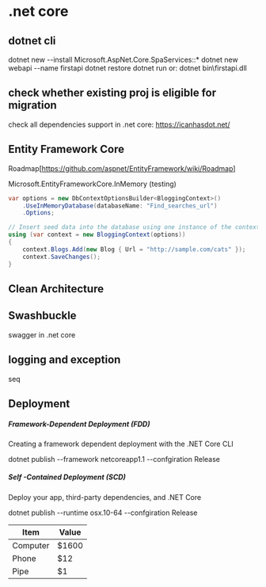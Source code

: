 # .net core

## dotnet cli

dotnet new --install Microsoft.AspNet.Core.SpaServices::*
dotnet new webapi --name  firstapi
dotnet restore
dotnet run
or: dotnet bin\firstapi.dll

## check whether existing proj is eligible for migration

check all dependencies support in .net core: https://icanhasdot.net/

## Entity Framework Core

Roadmap[https://github.com/aspnet/EntityFramework/wiki/Roadmap]

Microsoft.EntityFrameworkCore.InMemory (testing)
```c#
var options = new DbContextOptionsBuilder<BloggingContext>()
    .UseInMemoryDatabase(databaseName: "Find_searches_url")
    .Options;

// Insert seed data into the database using one instance of the context
using (var context = new BloggingContext(options))
{
    context.Blogs.Add(new Blog { Url = "http://sample.com/cats" });
    context.SaveChanges();
}
```

## Clean Architecture

## Swashbuckle
swagger in .net core

## logging and exception
seq

## <i class="icon-file"></i> Deployment

##### Framework-Dependent Deployment (FDD)
Creating a framework dependent deployment with the .NET Core CLI

dotnet publish --framework netcoreapp1.1 --confgiration Release

##### Self -Contained Deployment (SCD) 
Deploy your app, third-party dependencies, and .NET Core

dotnet publish --runtime osx.10-64 --confgiration Release


Item     | Value
-------- | ---
Computer | $1600
Phone    | $12
Pipe     | $1 